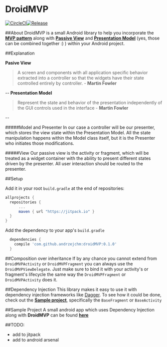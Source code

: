 # DroidMVP
[![CircleCI](https://circleci.com/gh/andrzejchm/DroidMVP/tree/develop.svg?style=svg)](https://circleci.com/gh/andrzejchm/DroidMVP/tree/develop)[![Release](https://jitpack.io/v/#andrzejchm/DroidMVP.svg)](https://jitpack.io/#andrzejchm/DroidMVP)

##About
DroidMVP is a small Android library to help you incorporate the [**MVP pattern**](http://antonioleiva.com/mvp-android/) along with [**Passive View**](http://martinfowler.com/eaaDev/PassiveScreen.html) and [**Presentation Model**](http://martinfowler.com/eaaDev/PresentationModel.html) (yes, those can be combined together :) ) within your Android project.

##Explanation 

**Pasive View**

> A screen and components with all application specific behavior extracted into a controller so that the widgets have their state controlled entirely by controller. - **Martin Fowler** 

--
**Presentation Model**

> Represent the state and behavior of the presentation independently of the GUI controls used in the interface - **Martin Fowler**

--

#####Model and Presenter
In our case a controller will be our presenter, which stores the view state within the Presentation Model. All the state manipulation happens within the Model class itself, but it is the Presenter who initiates those modifications.

#####View
Our passive view is the activity or fragment, which will be treated as a widget container with the ability to present different states driven by the presenter. All user interaction should be routed to the presenter.

##Setup

Add it in your root `build.gradle` at the end of repositories:
  ```groovy  
  allprojects {
    repositories {
        ...
        maven { url "https://jitpack.io" }
    }
  }
  ```
  

Add the dependency to your app's `build.gradle`
```groovy  
  dependencies {
    compile 'com.github.andrzejchm:droidMVP:0.1.0'
  }
```

##Composition over inheritance
If by any chance you cannot extend from `DroidMVPActivity` or `DroidMVPFragment` you can always use the `DroidMVPViewDelegate`. Just make sure to bind it with your activity's or fragment's lifecycle the same way the `DroidMVPFragment` or `DroidMVPActivity` does it.

##Dependency Injection
This library makes it easy to use it with dependency injection frameworks like [Dagger](http://google.github.io/dagger/). To see how it could be done, check out the [**Sample project**](/sample), specifically the `BaseFragment` or `BaseActivity`

##Sample Project
A small android app which uses Dependency Injection along with **DroidMVP** can be found 
[**here**](/sample)

##TODO:

* add to jitpack
* add to android arsenal
